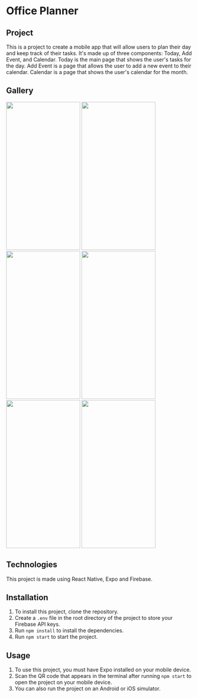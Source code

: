 # Office Planner


## Project
   This is a project to create a mobile app that will allow users to plan their day and keep track of their tasks.
   It's made up of three components: Today, Add Event, and Calendar. Today is the main page that shows the user's tasks for the day. Add Event is a page that allows the user to add a new event to their calendar. Calendar is a page that shows the user's calendar for the month.

## Gallery
   <img src="https://i.ibb.co/XW33QxJ/Phone4.png" width="200" height="400" /> <img src="https://i.ibb.co/QrTZ7Jd/Phone5.png" width="200" height="400" />
    <img src="https://i.ibb.co/8BJ6HxK/Phone1.png" width="200" height="400" /> <img src="https://i.ibb.co/7bZ6Z4T/Phone2.png" width="200" height="400" />
   <img src="https://i.ibb.co/bWzWM97/Phone3.png" width="200" height="400" />  <img src="" width="200" height="400" />

## Technologies
   This project is made using React Native, Expo and Firebase.

## Installation
  1)  To install this project, clone the repository.
  2)  Create a `.env` file in the root directory of the project to store your Firebase API keys.
  3)  Run `npm install` to install the dependencies.
  4)  Run `npm start` to start the project.

## Usage
1)  To use this project, you must have Expo installed on your mobile device.
2)  Scan the QR code that appears in the terminal after running `npm start` to open the project on your mobile device.
3)  You can also run the project on an Android or iOS simulator.




